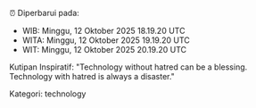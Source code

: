 ⏰ Diperbarui pada:
- WIB: Minggu, 12 Oktober 2025 18.19.20 UTC
- WITA: Minggu, 12 Oktober 2025 19.19.20 UTC
- WIT: Minggu, 12 Oktober 2025 20.19.20 UTC

Kutipan Inspiratif:
"Technology without hatred can be a blessing. Technology with hatred is always a disaster."


Kategori: technology

